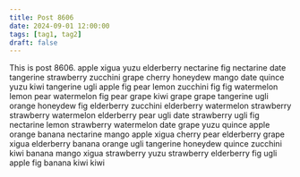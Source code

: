 ```yaml
---
title: Post 8606
date: 2024-09-01 12:00:00
tags: [tag1, tag2]
draft: false
---
```

This is post 8606.
apple
xigua
yuzu
elderberry
nectarine
fig
nectarine
date
tangerine
strawberry
zucchini
grape
cherry
honeydew
mango
date
quince
yuzu
kiwi
tangerine
ugli
apple
fig
pear
lemon
zucchini
fig
fig
watermelon
lemon
pear
watermelon
fig
pear
grape
kiwi
grape
grape
tangerine
ugli
orange
honeydew
fig
elderberry
zucchini
elderberry
watermelon
strawberry
strawberry
watermelon
elderberry
pear
ugli
date
strawberry
ugli
fig
nectarine
lemon
strawberry
watermelon
date
grape
yuzu
quince
apple
orange
banana
nectarine
mango
apple
xigua
cherry
pear
elderberry
grape
xigua
elderberry
banana
orange
ugli
tangerine
honeydew
quince
zucchini
kiwi
banana
mango
xigua
strawberry
yuzu
strawberry
elderberry
fig
ugli
apple
fig
banana
kiwi
kiwi
